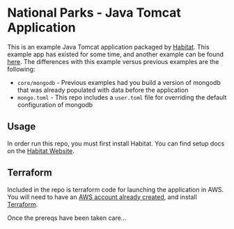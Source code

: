 # National Parks - Java Tomcat Application
This is an example Java Tomcat application packaged by [Habitat](https://habitat.sh). This example app has existed for some time, and another example can be found [here](https://github.com/habitat-sh/national-parks). The differences with this example versus previous examples are the following:

- `core/mongodb` - Previous examples had you build a version of mongodb that was already populated with data before the application 
- `mongo.toml` - This repo includes a `user.toml` file for overriding the default configuration of mongodb


## Usage
In order run this repo, you must first install Habitat. You can find setup docs on the [Habitat Website](https://www.habitat.sh/docs/install-habitat/).


## Terraform
Included in the repo is terraform code for launching the application in AWS. You will need to have an [AWS account already created](https://aws.amazon.com), and install [Terraform](https://www.terraform.io/intro/getting-started/install.html).

Once the prereqs have been taken care...